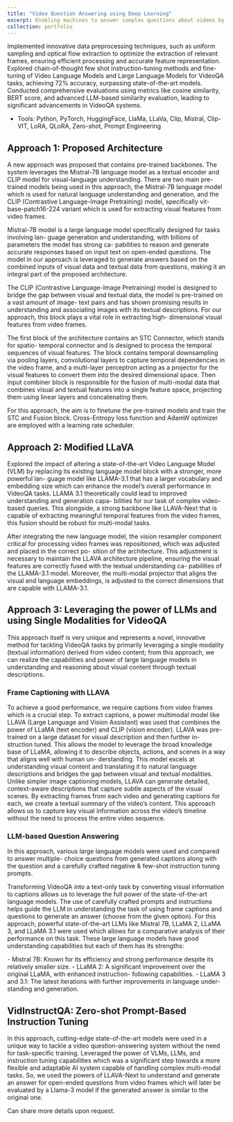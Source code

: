 ```yaml
---
title: "Video Question Answering using Deep Learning"
excerpt: Enabling machines to answer complex questions about videos by integrating temporal reasoning, multimodal fusion, and advanced video-language models for state-of-the-art accuracy.
collection: portfolio
---
```

<!-- [Link to Github Repo](https://github.com/abuba8) -->

<p>Implemented innovative data preprocessing techniques, such as uniform sampling and optical flow extraction to optimize the extraction of relevant frames, ensuring efficient processing and accurate feature representation. Explored chain-of-thought few shot instruction-tuning methods and fine-tuning of Video Language Models and Large Language Models for VideoQA tasks, achieving 72% accuracy, surpassing state-of-the-art models. Conducted comprehensive evaluations using metrics like cosine similarity, BERT score, and advanced LLM-based similarity evaluation, leading to significant advancements in VideoQA systems.</p>

- Tools: Python, PyTorch, HuggingFace, LlaMa, LLaVa, Clip, Mistral, Clip-VIT, LoRA, QLoRA, Zero-shot, Prompt Engineering

<h2>Approach 1: Proposed Architecture</h2>
<p> A new approach was proposed that contains pre-trained backbones. The system leverages the Mistral-7B language model as a textual encoder and CLIP model for
visual-language understanding. There are two main pre-trained models being used in this approach, the Mistral-7B
language model which is used for natural language understanding and generation, and the
CLIP (Contrastive Language-Image Pretraining) model, specifically vit-base-patch16-224
variant which is used for extracting visual features from video frames. </p>
<p>Mistral-7B model is a large language model specifically designed for tasks involving lan-
guage generation and understanding, with billions of parameters the model has strong ca-
pabilities to reason and generate accurate responses based on input text on open-ended
questions. The model in our approach is leveraged to generate answers based on the combined inputs of visual data and textual data from questions, making it an integral part of the proposed architecture.</p>
<p>The CLIP (Contrastive Language-Image Pretraining) model is designed to bridge the
gap between visual and textual data, the model is pre-trained on a vast amount of image-
text pairs and has shown promising results in understanding and associating images with
its textual descriptions. For our approach, this block plays a vital role in extracting high-
dimensional visual features from video frames.</p>
<p>The first block of the architecture contains an STC Connector, which stands for spatio-
temporal connector and is designed to process the temporal sequences of visual features.
The block contains temporal downsampling via pooling layers, convolutional layers to capture
temporal dependencies in the video frame, and a multi-layer perceptron acting as a projector
for the visual features to convert them into the desired dimensional space.
Then Input combiner block is responsible for the fusion of multi-modal data that combines
visual and textual features into a single feature space, projecting them using linear layers
and concatenating them.</p>
<p>For this approach, the aim is to finetune the pre-trained models and train the STC
and Fusion block. Cross-Entropy loss function and AdamW optimizer are employed with a
learning rate scheduler.</p>

<h2>Approach 2: Modified LLaVA</h2>
<p>Explored the impact of altering a state-of-the-art Video Language Model
(VLM) by replacing its existing language model block with a stronger, more powerful lan-
guage model like LLAMA-3.1 that has a larger vocabulary and embedding size which can
enhance the model’s overall performance in VideoQA tasks.
LLAMA 3.1 theoretically could lead to improved understanding and generation capa-
bilities for our task of complex video-based queries. This alongside, a strong backbone
like LLAVA-Next that is capable of extracting meaningful temporal features from the video
frames, this fusion should be robust for multi-modal tasks.</p>
<p>After integrating the new language model, the vision resampler component critical for
processing video frames was repositioned, which was adjusted and placed in the correct po-
sition of the architecture. This adjustment is necessary to maintain the LLAVA architecture
pipeline, ensuring the visual features are correctly fused with the textual understanding ca-
pabilities of the LLAMA-3.1 model. Moreover, the multi-modal projector that aligns the
visual and language embeddings, is adjusted to the correct dimensions that are capable with
LLAMA-3.1.</p>

<h2>Approach 3: Leveraging the power of LLMs and using Single Modalities for VideoQA</h2>
<p>This approach itself is very unique and represents a novel, innovative method for tackling
VideoQA tasks by primarily leveraging a single modality (textual information) derived from
video content; from this approach, we can realize the capabilities and power of large language
models in understanding and reasoning about visual content through textual descriptions.</p>
<h3>Frame Captioning with LLAVA</h3>
<p>To achieve a good performance, we require captions from video frames which is a crucial
step. To extract captions, a power multimodal model like LLAVA (Large Language and
Vision Assistant) was used that combines the power of LLaMA (text encoder) and CLIP
(vision encoder).
LLAVA was pre-trained on a large dataset for visual description and then further in-
struction tuned. This allows the model to leverage the broad knowledge base of LLaMA,
allowing it to describe objects, actions, and scenes in a way that aligns well with human un-
derstanding. This model excels at understanding visual content and translating it to natural
language descriptions and bridges the gap between visual and textual modalities. Unlike
simpler image captioning models, LLAVA can generate detailed, context-aware descriptions
that capture subtle aspects of the visual scenes.
By extracting frames from each video and generating captions for each, we create a textual
summary of the video’s content. This approach allows us to capture key visual information
across the video’s timeline without the need to process the entire video sequence.</p>
<h3>LLM-based Question Answering</h3>
<p>In this approach, various large language models were used and compared to answer multiple-
choice questions from generated captions along with the question and a carefully crafted negative & few-shot instruction tuning prompts. </p>
<p>Transforming VideoQA into a text-only task by converting visual information to captions
allows us to leverage the full power of the state-of-the-art language models. The use of
carefully crafted prompts and instructions helps guide the LLM in understanding the task
of using frame captions and questions to generate an answer (choose from the given option).
For this approach, powerful state-of-the-art LLMs like Mistral 7B, LLaMA 2, LLaMA 3, and
LLaMA 3.1 were used which allows for a comparative analysis of their performance on this
task.
These large language models have good understanding capabilities but each of them has
its strengths:</p>
- Mistral 7B: Known for its efficiency and strong performance despite its relatively
smaller size.
- LLaMA 2: A significant improvement over the original LLaMA, with enhanced instruction-
following capabilities.
- LLaMA 3 and 3.1: The latest iterations with further improvements in language under-
standing and generation.

<h2>VidInstructQA: Zero-shot Prompt-Based Instruction Tuning</h2>
<p>In this approach, cutting-edge state-of-the-art models were used in a unique way to tackle
a video question-answering system without the need for task-specific training. Leveraged
the power of VLMs, LLMs, and instruction tuning capabilities which was a significant step
towards a more flexible and adaptable AI system capable of handling complex multi-modal
tasks. So, we used the powers of LLAVA-Next to understand and generate an answer for
open-ended questions from video frames which will later be evaluated by a Llama-3 model
if the generated answer is similar to the original one.</p>
<p>Can share more details upon request.</p>